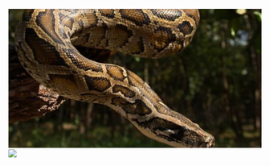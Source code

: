 ![12313232](cAPTURE.PNG)
![](https://cdn-images-1.medium.com/max/2600/1*PXHkfdYyliqb1qCrznu5TQ.jpeg)
